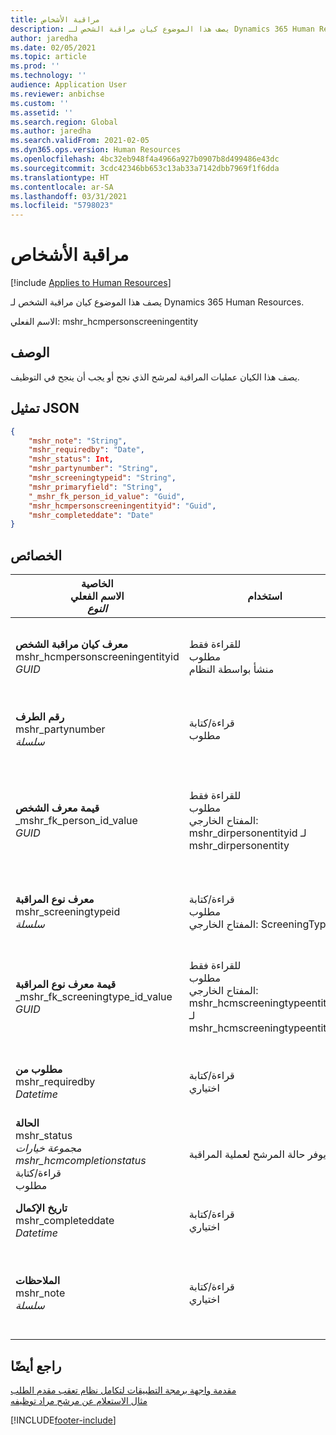 ```yaml
---
title: مراقبة الأشخاص
description: يصف هذا الموضوع كيان مراقبة الشخص لـ Dynamics 365 Human Resources.
author: jaredha
ms.date: 02/05/2021
ms.topic: article
ms.prod: ''
ms.technology: ''
audience: Application User
ms.reviewer: anbichse
ms.custom: ''
ms.assetid: ''
ms.search.region: Global
ms.author: jaredha
ms.search.validFrom: 2021-02-05
ms.dyn365.ops.version: Human Resources
ms.openlocfilehash: 4bc32eb948f4a4966a927b0907b8d499486e43dc
ms.sourcegitcommit: 3cdc42346bb653c13ab33a7142dbb7969f1f6dda
ms.translationtype: HT
ms.contentlocale: ar-SA
ms.lasthandoff: 03/31/2021
ms.locfileid: "5798023"
---
```

# <a name="person-screening"></a>مراقبة الأشخاص

[!include [Applies to Human Resources](../includes/applies-to-hr.md)]

يصف هذا الموضوع كيان مراقبة الشخص لـ Dynamics 365 Human Resources.

الاسم الفعلي: mshr_hcmpersonscreeningentity

## <a name="description"></a>الوصف

يصف هذا الكيان عمليات المراقبة لمرشح الذي نجح أو يجب أن ينجح في التوظيف.

## <a name="json-representation"></a>تمثيل JSON

```json
{
    "mshr_note": "String",
    "mshr_requiredby": "Date",
    "mshr_status": Int,
    "mshr_partynumber": "String",
    "mshr_screeningtypeid": "String",
    "mshr_primaryfield": "String",
    "_mshr_fk_person_id_value": "Guid",
    "mshr_hcmpersonscreeningentityid": "Guid",
    "mshr_completeddate": "Date"
}
```

## <a name="properties"></a>الخصائص

| الخاصية<br>**الاسم الفعلي**<br>**_النوع_** | استخدام | الوصف |
| --- | --- | --- |
| **معرف كيان مراقبة الشخص**<br>mshr_hcmpersonscreeningentityid<br>*GUID* | للقراءة فقط<br>مطلوب<br>منشأ بواسطة النظام | المعرف الأساسي الفريد لسجل مراقبة الشخص. |
| **رقم الطرف**<br>mshr_partynumber<br>*سلسلة* | قراءة/كتابة<br>مطلوب | رقم الطرف (الشخص) المقترن بالمرشح. |
| **قيمة معرف الشخص**<br>_mshr_fk_person_id_value<br>*GUID* | للقراءة فقط<br>مطلوب<br>المفتاح الخارجي: mshr_dirpersonentityid لـ mshr_dirpersonentity | المعرف الفريد المنشأ بواسطة النظام لسجل كيان الطرف (الشخص). |
| **معرف نوع المراقبة**<br>mshr_screeningtypeid<br>*سلسلة* | قراءة/كتابة<br>مطلوب<br>المفتاح الخارجي: ScreeningType | معرف نوع المراقبة المحدد في الموارد البشرية. |
| **قيمة معرف نوع المراقبة**<br>_mshr_fk_screeningtype_id_value<br>*GUID* | للقراءة فقط<br>مطلوب<br>المفتاح الخارجي: mshr_hcmscreeningtypeentityid لـ mshr_hcmscreeningtypeentity | معرف فريد منشأ بواسطة النظام لسجل نوع المراقبة في الكيان المقترن. |
| **مطلوب من**<br>mshr_requiredby<br>*Datetime* | قراءة/كتابة<br>اختياري | التاريخ المطلوب فيه إكمال عملية المراقبة. |
| **الحالة**<br>mshr_status<br>*مجموعة خيارات mshr_hcmcompletionstatus*<br>قراءة/كتابة<br>مطلوب | يوفر حالة المرشح لعملية المراقبة. |
| **تاريخ الإكمال**<br>mshr_completeddate<br>*Datetime* | قراءة/كتابة<br>اختياري | تاريخ اكتمال عملية المراقبة. |
| **الملاحظات**<br>mshr_note<br>*سلسلة* | قراءة/كتابة<br>اختياري | ملاحظات للاستخدام من جانب مسؤولي التعيين ومدراء التوظيف. |

## <a name="see-also"></a>راجع أيضًا

[مقدمة واجهة برمجة التطبيقات لتكامل نظام تعقب مقدم الطلب](hr-admin-integration-ats-api-introduction.md)<br>
[مثال الاستعلام عن مرشح مراد توظيفه](hr-admin-integration-ats-api-candidate-to-hire-example-query.md)



[!INCLUDE[footer-include](../includes/footer-banner.md)]